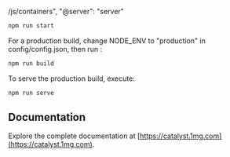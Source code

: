 /js/containers",
        "@server": "server"
```bash
npm run start
```

For a production build, change NODE_ENV to "production" in config/config.json, then run :

```bash
npm run build
```

To serve the production build, execute:

```bash
npm run serve
```

## Documentation

Explore the complete documentation at [https://catalyst.1mg.com](https://catalyst.1mg.com).
